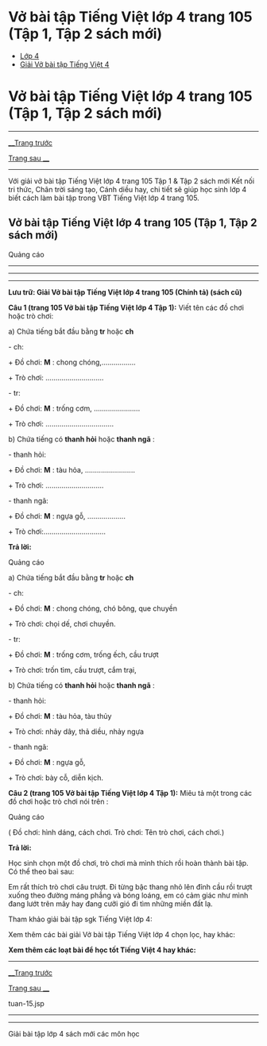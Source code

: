 # Vở bài tập Tiếng Việt lớp 4 trang 105 (Tập 1, Tập 2 sách mới)

  * [Lớp 4](https://vietjack.com/series/lop-4.jsp)
  * [Giải Vở bài tập Tiếng Việt 4](https://vietjack.com/giai-vo-bai-tap-tieng-viet-4/index.jsp)



# Vở bài tập Tiếng Việt lớp 4 trang 105 (Tập 1, Tập 2 sách mới)

* * *

[__Trang trước](https://vietjack.com/giai-vo-bai-tap-tieng-viet-4/tuan-15.jsp)

[Trang sau __](https://vietjack.com/giai-vo-bai-tap-tieng-viet-4/tuan-15.jsp)

* * *

Với giải vở bài tập Tiếng Việt lớp 4 trang 105 Tập 1 & Tập 2 sách mới Kết nối tri thức, Chân trời sáng tạo, Cánh diều hay, chi tiết sẽ giúp học sinh lớp 4 biết cách làm bài tập trong VBT Tiếng Việt lớp 4 trang 105.

## Vở bài tập Tiếng Việt lớp 4 trang 105 (Tập 1, Tập 2 sách mới)

Quảng cáo

* * *

* * *

* * *

**Lưu trữ: Giải Vở bài tập Tiếng Việt lớp 4 trang 105 (Chính tả) (sách cũ)**

**Câu 1 (trang 105 Vở bài tập Tiếng Việt lớp 4 Tập 1):** Viết tên các đồ chơi hoặc trò chơi:

a) Chứa tiếng bắt đầu bằng **tr** hoặc **ch**

\- ch:

\+ Đồ chơi: **M** : chong chóng,.................

\+ Trò chơi: .............................

\- tr: 

\+ Đồ chơi: **M** : trống cơm, .......................

\+ Trò chơi: ..................................

b) Chứa tiếng có **thanh hỏi** hoặc **thanh ngã** :

\- thanh hỏi: 

\+ Đồ chơi: **M** : tàu hỏa, .........................

\+ Trò chơi: .............................

\- thanh ngã:

\+ Đồ chơi: **M** : ngựa gỗ, ...................

\+ Trò chơi:...............................

**Trả lời:**

Quảng cáo

a) Chứa tiếng bắt đầu bằng **tr** hoặc **ch**

\- ch:

\+ Đồ chơi: **M** : chong chóng, chó bông, que chuyền

\+ Trò chơi: chọi dế, chơi chuyền.

\- tr: 

\+ Đồ chơi: **M** : trống cơm, trống ếch, cầu trượt

\+ Trò chơi: trốn tìm, cầu trượt, cắm trại, 

b) Chứa tiếng có **thanh hỏi** hoặc **thanh ngã** :

\- thanh hỏi: 

\+ Đồ chơi: **M** : tàu hỏa, tàu thủy

\+ Trò chơi: nhảy dây, thả diều, nhảy ngựa 

\- thanh ngã:

\+ Đồ chơi: **M** : ngựa gỗ, 

\+ Trò chơi: bày cỗ, diễn kịch.

**Câu 2 (trang 105 Vở bài tập Tiếng Việt lớp 4 Tập 1):** Miêu tả một trong các đồ chơi hoặc trò chơi nói trên :

Quảng cáo

( Đồ chơi: hình dáng, cách chơi. Trò chơi: Tên trò chơi, cách chơi.)

**Trả lời:**

Học sinh chọn một đồ chơi, trò chơi mà mình thích rồi hoàn thành bài tập. Có thể theo baì sau:

Em rất thích trò chơi câu trượt. Đi từng bậc thang nhỏ lên đỉnh cầu rồi trượt xuống theo đường máng phẳng và bóng loáng, em có cảm giác như mình đang lướt trên mây hay đang cưỡi gió đi tìm những miền đất lạ.

Tham khảo giải bài tập sgk Tiếng Việt lớp 4:

Xem thêm các bài giải Vở bài tập Tiếng Việt lớp 4 chọn lọc, hay khác:

**Xem thêm các loạt bài để học tốt Tiếng Việt 4 hay khác:**

* * *

[__Trang trước](https://vietjack.com/giai-vo-bai-tap-tieng-viet-4/tuan-15.jsp)

[Trang sau __](https://vietjack.com/giai-vo-bai-tap-tieng-viet-4/tuan-15.jsp)

tuan-15.jsp

* * *

* * *

Giải bài tập lớp 4 sách mới các môn học
